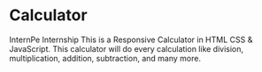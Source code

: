 # Calculator
InternPe Internship
This is a Responsive Calculator in HTML CSS & JavaScript. This calculator will do every calculation like division, multiplication, addition, subtraction, and many more.

